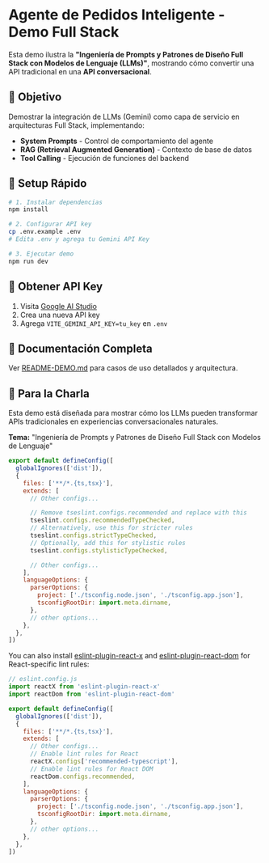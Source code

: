 # Agente de Pedidos Inteligente - Demo Full Stack

Esta demo ilustra la **"Ingeniería de Prompts y Patrones de Diseño Full Stack con Modelos de Lenguaje (LLMs)"**, mostrando cómo convertir una API tradicional en una **API conversacional**.

## 🎯 Objetivo

Demostrar la integración de LLMs (Gemini) como capa de servicio en arquitecturas Full Stack, implementando:

- **System Prompts** - Control de comportamiento del agente
- **RAG (Retrieval Augmented Generation)** - Contexto de base de datos
- **Tool Calling** - Ejecución de funciones del backend

## 🚀 Setup Rápido

```bash
# 1. Instalar dependencias
npm install

# 2. Configurar API key
cp .env.example .env
# Edita .env y agrega tu Gemini API Key

# 3. Ejecutar demo
npm run dev
```

## 🔑 Obtener API Key

1. Visita [Google AI Studio](https://aistudio.google.com/app/apikey)
2. Crea una nueva API key
3. Agrega `VITE_GEMINI_API_KEY=tu_key` en `.env`

## 📖 Documentación Completa

Ver [README-DEMO.md](./README-DEMO.md) para casos de uso detallados y arquitectura.

## 🎤 Para la Charla

Esta demo está diseñada para mostrar cómo los LLMs pueden transformar APIs tradicionales en experiencias conversacionales naturales.

**Tema:** "Ingeniería de Prompts y Patrones de Diseño Full Stack con Modelos de Lenguaje"

```js
export default defineConfig([
  globalIgnores(['dist']),
  {
    files: ['**/*.{ts,tsx}'],
    extends: [
      // Other configs...

      // Remove tseslint.configs.recommended and replace with this
      tseslint.configs.recommendedTypeChecked,
      // Alternatively, use this for stricter rules
      tseslint.configs.strictTypeChecked,
      // Optionally, add this for stylistic rules
      tseslint.configs.stylisticTypeChecked,

      // Other configs...
    ],
    languageOptions: {
      parserOptions: {
        project: ['./tsconfig.node.json', './tsconfig.app.json'],
        tsconfigRootDir: import.meta.dirname,
      },
      // other options...
    },
  },
])
```

You can also install [eslint-plugin-react-x](https://github.com/Rel1cx/eslint-react/tree/main/packages/plugins/eslint-plugin-react-x) and [eslint-plugin-react-dom](https://github.com/Rel1cx/eslint-react/tree/main/packages/plugins/eslint-plugin-react-dom) for React-specific lint rules:

```js
// eslint.config.js
import reactX from 'eslint-plugin-react-x'
import reactDom from 'eslint-plugin-react-dom'

export default defineConfig([
  globalIgnores(['dist']),
  {
    files: ['**/*.{ts,tsx}'],
    extends: [
      // Other configs...
      // Enable lint rules for React
      reactX.configs['recommended-typescript'],
      // Enable lint rules for React DOM
      reactDom.configs.recommended,
    ],
    languageOptions: {
      parserOptions: {
        project: ['./tsconfig.node.json', './tsconfig.app.json'],
        tsconfigRootDir: import.meta.dirname,
      },
      // other options...
    },
  },
])
```
